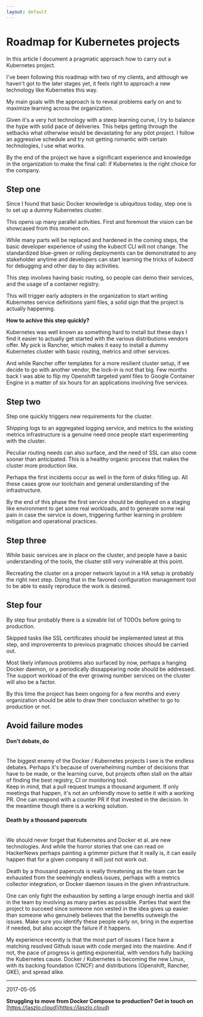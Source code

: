 ```yaml
---
layout: default
---
```


# Roadmap for Kubernetes projects

In this article I document a pragmatic approach how to carry out a Kubernetes project.

I've been following this roadmap with two of my clients, and although we haven't got to the later stages yet, it feels right to approach a new technology like Kubernetes this way.

My main goals with the approach is to reveal problems early on and to maximize learning across the organization. 

Given it's a very hot technology with a steep learning curve, I try to balance the hype with solid pace of deliveries. 
This helps getting through the setbacks what otherwise would be devastating for any pilot project.
I follow an aggressive schedule and try not getting romantic with certain technologies, I use what works.

By the end of the project we have a significant experience and knowledge in the organization to make the final call: if Kubernetes is the right choice for the company.

## Step one
Since I found that basic Docker knowledge is ubiquitous today, step one is to set up a dummy Kubernetes cluster. 

This opens up many parallel activities. First and foremost the vision can be showcased from this moment on. 

While many parts will be replaced and hardened in the coming steps, the basic developer experience of using the kubectl CLI will not change. 
The standardized blue-green or rolling deployments can be demonstrated to any stakeholder anytime and developers can start learning the tricks of kubectl for debugging and other day to day activities.

This step involves having basic routing, so people can demo their services, and the usage of a container registry.

This will trigger early adopters in the organization to start writing Kubernetes service definitions yaml files, a solid sign that the project is actually happening.

**How to achive this step quickly?**

Kubernetes was well known as something hard to install but these days I find it easier to actually get started with the various distributions vendors offer. 
My pick is Rancher, which makes it easy to install a dummy Kubernetes cluster with basic routing, metrics and other services. 

And while Rancher offer templates for a more resilient cluster setup, if we decide to go with another vendor, the lock-in is not that big.
Few months back I was able to flip my Openshift targeted yaml files to Google Container Engine in a matter of six hours for an applications involving five services.

## Step two

Step one quickly triggers new requirements for the cluster. 

Shipping logs to an aggregated logging service, and metrics to the existing metrics infrastructure is a genuine need once people start experimenting with the cluster.


Peculiar routing needs can also surface, and the need of SSL can also come sooner than anticipated. This is a healthy organic process that makes the cluster more production like. 

Perhaps the first incidents occur as well in the form of disks filling up. All these cases grow our toolchain and general understanding of the infrastructure.

By the end of this phase the first service should be deployed on a staging like environment to get some real workloads, and to generate some real pain in case the service is down, triggering further learning in problem mitigation and operational practices. 

## Step three

While basic services are in place on the cluster, and people have a basic understanding of the tools, the cluster still very vulnerable at this point.

Recreating the cluster on a proper network layout in a HA setup is probably the right next step. Doing that in the favored configuration management tool to be able to easily reproduce the work is desired.  

## Step four

By step four probably there is a sizeable list of TODOs before going to production.

Skipped tasks like SSL certificates should be implemented latest at this step, and improvements to previous pragmatic choices should be carried out.

Most likely infamous problems also surfaced by now, perhaps a hanging Docker daemon, or a periodically dissappearing node should be addressed.
The support workload of the ever growing number services on the cluster will also be a factor.

By this time the project has been ongoing for a few months and every organization should be able to draw their conclusion whether to go to production or not.

## Avoid failure modes
 
#### Don't debate, do
<br/>The biggest enemy of the Docker / Kubernetes projects I see is the endless debates. Perhaps it's because of overwhelming number of decisions that have to be made, or the learning curve, but projects often stall on the altair of finding the best registry, CI or monitoring tool.
<br/>Keep in mind, that a pull request trumps a thousand argument. If only meetings that happen, it's not an unfriendly move to settle it with a working PR. One can respond with a counter PR if that invested in the decision. In the meantime though there is a working solution.

#### Death by a thousand papercuts
<br/>We should never forget that Kubernetes and Docker et al. are new technologies. And while the horror stories that one can read on HackerNews perhaps painting a grimmer picture that it really is,
it can easily happen that for a given company it will just not work out. 

Death by a thousand papercuts is really threatening as the team can be exhausted from the seemingly endless issues, perhaps with a metrics collector integration, or Docker daemon issues in the given infrastructure.

One can only fight the exhaustion by setting a large enough inertia and skill in the team by involving as many parties as possible. Parties that want the project to succeed since someone non vested in the idea gives up easier than someone who genuinely believes that the benefits outweigh the issues.
Make sure you identify these people early on, bring in the expertise if needed, but also accept the failure if it happens.

My experience recently is that the most part of issues I face have a matching resolved Github issue with code merged into the mainline. And if not, the pace of progress is getting exponential, with vendors fully backing the Kubernetes cause. Docker / Kubernetes is becoming the new Linux, with its backing foundation (CNCF) and distributions (Openshift, Rancher, GKE), and spread alike.

---

2017-05-05

**Struggling to move from Docker Compose to production? Get in touch on** [https://laszlo.cloud](https://laszlo.cloud)

<meta name="twitter:card" content="summary">
<meta name="twitter:site" content="@laszlocph">
<meta name="twitter:creator" content="@laszlocph">
<meta name="twitter:title" content="Roadmap for Kubernetes projects?">
<meta name="twitter:description" content="In this article I document a pragmatic approach how to carry out a Kubernetes project. I've been following this roadmap with two of my clients, and although we haven't got to the later stages yet, it feels right to approach a new technology like Kubernetes this way.">
<meta name="twitter:image" content="https://laszlo.cloud/9ySXeJrr.jpg">

